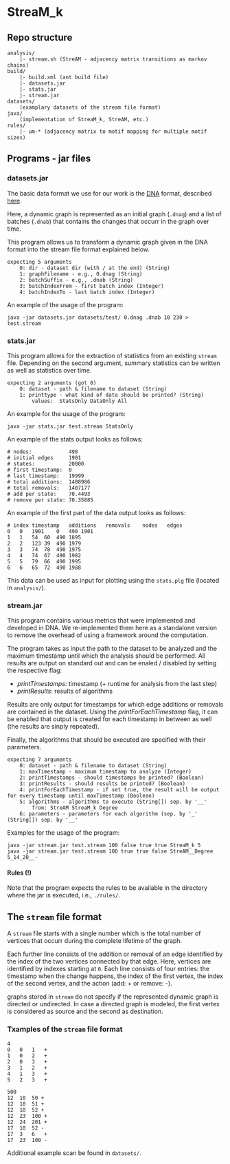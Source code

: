 # StreaM_k



## Repo structure

	analysis/
		|- stream.sh (StreAM - adjacency matrix transitions as markov chains)
	build/
		|- build.xml (ant build file)
		|- datasets.jar
		|- stats.jar
		|- stream.jar
	datasets/
		(examplary datasets of the stream file format)
	java/
		(implementation of StreaM_k, StreAM, etc.)
	rules/
		|- um-* (adjacency matrix to motif mapping for multiple motif sizes)


## Programs - jar files

### datasets.jar

The basic data format we use for our work is the [DNA](http://dynamic-networks.org/dna/) format, described [here](https://github.com/BenjaminSchiller/DNA/blob/master/doc/FORMATS.md).

Here, a dynamic graph is represented as an initial graph (`.dnag`) and a list of batches (`.dnab`) that contains the changes that occurr in the graph over time.

This program allows us to transform a dynamic graph given in the DNA format into the stream file format explained below.

	expecting 5 arguments
		0: dir - dataset dir (with / at the end) (String)
		1: graphFilename - e.g., 0.dnag (String)
		2: batchSuffix - e.g., .dnab (String)
		3: batchIndexFrom - first batch index (Integer)
		4: batchIndexTo - last batch index (Integer)

An example of the usage of the program:

	java -jar datasets.jar datasets/test/ 0.dnag .dnab 10 230 > test.stream

### stats.jar

This program allows for the extraction of statistics from an existing `stream` file.
Depending on the second argument, summary statistics can be written as well as statistics over time.

	expecting 2 arguments (got 0)
		0: dataset - path & filename to dataset (String)
		1: printtype - what kind of data should be printed? (String)
			values:  StatsOnly DataOnly All

An example for the usage of the program:

	java -jar stats.jar test.stream StatsOnly

An example of the stats output looks as follows:

	# nodes:            490
	# initial edges     1901
	# states:           20000
	# first timestamp:  0
	# last timestamp:   19999
	# total additions:  1408986
	# total removals:   1407177
	# add per state:    70.4493
	# remove per state: 70.35885

An example of the first part of the data output looks as follows:

	# index	timestamp	additions	removals	nodes	edges
	0	0	1901	0	490	1901
	1	1	54	60	490	1895
	2	2	123	39	490	1979
	3	3	74	78	490	1975
	4	4	74	67	490	1982
	5	5	79	66	490	1995
	6	6	65	72	490	1988

This data can be used as input for plotting using the `stats.plg` file (located in `analysis/`).

### stream.jar

This program contains various metrics that were implemented and developed in DNA.
We re-implemented them here as a standalone version to remove the overhead of using a framework around the computation.

The program takes as input the path to the dataset to be analyzed and the maximum timestamp until which the analysis should be performed.
All results are output on standard out and can be enaled / disabled by setting the respective flag:

- *printTimestamps*: timestamp (+ runtime for analysis from the last step)
- *printResults*: results of algorithms

Results are only output for timestamps for which edge additions or removals are contained in the dataset.
Using the *printForEachTimestamp* flag, it can be enabled that output is created for each timestamp in between as well (the results are sinply repeated).

Finally, the algorithms that should be executed are specified with their parameters.

	expecting 7 arguments
		0: dataset - path & filename to dataset (String)
		1: maxTimestamp - maximum timestamp to analyze (Integer)
		2: printTimestamps - should timestamps be printed? (Boolean)
		3: printResults - should results be printed? (Boolean)
		4: printForEachTimestamp - if set true, the result will be output for every timestamp until maxTimestamp (Boolean)
		5: algorithms - algorithms to execute (String[]) sep. by '__'
			from: StreAM StreaM_k Degree
		6: parameters - parameters for each algorithm (sep. by '_' (String[]) sep. by '__'

Examples for the usage of the program:

	java -jar stream.jar test.stream 100 false true true StreaM_k 5
	java -jar stream.jar test.stream 100 true true false StreAM__Degree 5_14_20__-

#### Rules (!)

Note that the program expects the rules to be available in the directory where the jar is executed, i.e., `./rules/`.

## The `stream` file format

A `stream` file starts with a single number which is the total number of vertices that occurr during the complete lifetime of the graph.

Each further line consists of the addition or removal of an edge identified by the index of the two vertices connected by that edge.
Here, vertices are identified by indexes starting at `0`.
Each line consists of four entries: the timestamp when the change happens, the index of the first vertex, the index of the second vertex, and the action (add: + or remove: -).

graphs stored in `stream` do not specify if the represented dynamic graph is directed or undirected.
In case a directed graph is modeled, the first vertex is considered as source and the second as destination.

### Txamples of the `stream` file format

	4
	0	0	1	+
	1	0	2	+
	2	0	3	+
	3	1	2	+
	4	1	3	+
	5	2	3	+

	500
	12	10	50 +
	12	10	51 +
	12	10	52 +
	12	23	100 +
	12	24	201 +
	17	10	52 -
	17	3	6	+
	17	23	100 -

Additional example scan be found in `datasets/`.